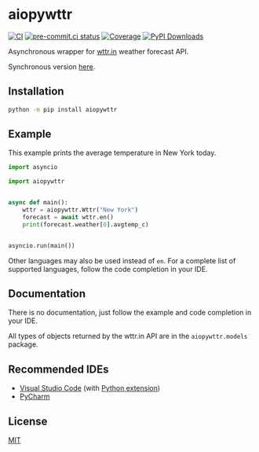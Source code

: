 # aiopywttr

[![CI](https://github.com/monosans/aiopywttr/actions/workflows/ci.yml/badge.svg?branch=main&event=push)](https://github.com/monosans/aiopywttr/actions/workflows/ci.yml?query=event%3Apush+branch%3Amain)
[![pre-commit.ci status](https://results.pre-commit.ci/badge/github/monosans/aiopywttr/main.svg)](https://results.pre-commit.ci/latest/github/monosans/aiopywttr/main)
[![Coverage](https://img.shields.io/codecov/c/github/monosans/aiopywttr/main?logo=codecov)](https://codecov.io/gh/monosans/aiopywttr)
[![PyPI Downloads](https://img.shields.io/pypi/dm/aiopywttr?logo=pypi)](https://pypi.org/project/aiopywttr/)

Asynchronous wrapper for [wttr.in](https://wttr.in) weather forecast API.

Synchronous version [here](https://github.com/monosans/pywttr).

## Installation

```bash
python -m pip install aiopywttr
```

## Example

This example prints the average temperature in New York today.

```python
import asyncio

import aiopywttr


async def main():
    wttr = aiopywttr.Wttr("New York")
    forecast = await wttr.en()
    print(forecast.weather[0].avgtemp_c)


asyncio.run(main())
```

Other languages may also be used instead of `en`. For a complete list of supported languages, follow the code completion in your IDE.

## Documentation

There is no documentation, just follow the example and code completion in your IDE.

All types of objects returned by the wttr.in API are in the `aiopywttr.models` package.

## Recommended IDEs

- [Visual Studio Code](https://code.visualstudio.com) (with [Python extension](https://marketplace.visualstudio.com/items?itemName=ms-python.python))
- [PyCharm](https://jetbrains.com/pycharm)

## License

[MIT](https://github.com/monosans/aiopywttr/blob/main/LICENSE)
